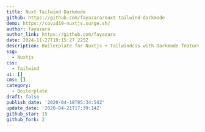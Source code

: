 ```yaml
---
title: Nuxt Tailwind Darkmode
github: https://github.com/fayazara/nuxt-tailwind-darkmode
demo: https://covid19-nuxtjs.surge.sh/
author: fayazara
author_link: https://github.com/fayazara
date: 2024-11-27T19:15:27.225Z
description: Boilerplate for Nuxtjs + Tailwindcss with Darkmode feature
ssg:
  - Nuxtjs
css:
  - Tailwind
ui: []
cms: []
category:
  - Boilerplate
draft: false
publish_date: '2020-04-18T05:34:54Z'
update_date: '2020-04-21T17:39:14Z'
github_star: 15
github_fork: 2
---
```

